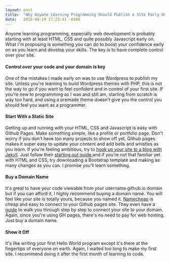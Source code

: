 ```yaml
---
layout: post
title:  "Why Anyone Learning Programming Should Publish a Site Early On"
date:   2016-08-19 17:23:41 -0400
---
```


Anyone learning programming, especially web development is probably starting with at least HTML, CSS and quite possibly Javascript early on. What I'm proposing is something you can do to boost your confidence early on as you learn and develop your skills. The key is to have complete control over your site.

#### Control over your code and your domain is key

One of the mistakes I made early on was to use Wordpress to publish my site. Unless you're learning to build Wordpress themes with PHP, this is not the way to go if you want to feel confident and in control of your first site. If you're new to programming as I was and still am, starting from scratch is way too hard, and using a premade theme doesn't give you the control you should feel you want as a programmer.

#### Start With a Static Site

Getting up and running with your HTML, CSS and Javascript is easy with Github Pages. Make something simple, like a profile or portfolio page. Don't worry if you don't have too many projects to show off yet. Github pages makes it super easy to update your content and add bells and whistles as you learn. If you're feeling ambitious, try to [hook up your site to a blog with Jekyll](https://help.github.com/articles/using-jekyll-as-a-static-site-generator-with-github-pages/).  Just follow their [starting out guide ](https://pages.github.com/) and if you're not that familiar yet with HTML and CSS, try downloading a Bootstrap template and making as many changes as you can. I promise you'll learn something.

#### Buy a Domain Name

It's great to have your code viewable from your username.github.io domain but if you can afford it, I highly recommend buying a domain name. You will feel like your site is totally yours, because you named it. [Namecheap](http://namecheap.com) is cheap and easy to connect to your Github pages site. They even have a [guide](https://www.namecheap.com/support/knowledgebase/article.aspx/9645/2208/how-do-i-link-my-domain-to-github-pages) to walk you through step by step to connect your site to your domain. Again, since you're using GH pages, there's no need to pay for web hosting. Just buy a domain name.

#### Show it Off

It's like writing your first Hello World program except it's there at the fingertips of everyone on earth. Again, I waited too long to make my first site. I recommend doing it after the first month of learning to code.


